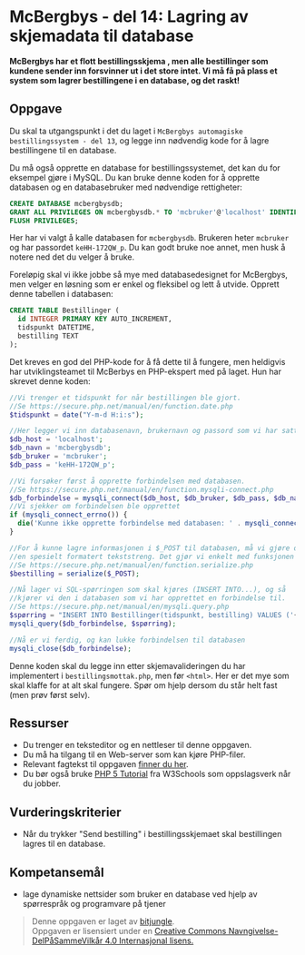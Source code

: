 # McBergbys - del 14: Lagring av skjemadata til database

**McBergbys har et flott bestillingsskjema , men alle bestillinger som kundene sender inn forsvinner ut i det store intet. Vi må få på plass et system som lagrer bestillingene i en database, og det raskt!**

## Oppgave

Du skal ta utgangspunkt i det du laget i `McBergbys automagiske bestillingssystem - del 13`, og legge inn nødvendig kode for å lagre bestillingene til en database.

Du må også opprette en database for bestillingssystemet, det kan du for eksempel gjøre i MySQL. Du kan bruke denne koden for å opprette databasen og en databasebruker med nødvendige rettigheter:

``` sql
CREATE DATABASE mcbergbysdb;
GRANT ALL PRIVILEGES ON mcbergbysdb.* TO 'mcbruker'@'localhost' IDENTIFIED BY 'keHH-172QW_p';
FLUSH PRIVILEGES;
```

Her har vi valgt å kalle databasen for `mcbergbysdb`. Brukeren heter `mcbruker` og har passordet `keHH-172QW_p`. Du kan godt bruke noe annet, men husk å notere ned det du velger å bruke.

Foreløpig skal vi ikke jobbe så mye med databasedesignet for McBergbys, men velger en løsning som er enkel og fleksibel og lett å utvide. Opprett denne tabellen i databasen:

``` sql
CREATE TABLE Bestillinger (
  id INTEGER PRIMARY KEY AUTO_INCREMENT,
  tidspunkt DATETIME, 
  bestilling TEXT
);
```

Det kreves en god del PHP-kode for å få dette til å fungere, men heldigvis har utviklingsteamet til McBerbys en PHP-ekspert med på laget. Hun har skrevet denne koden:

``` php
//Vi trenger et tidspunkt for når bestillingen ble gjort.
//Se https://secure.php.net/manual/en/function.date.php 
$tidspunkt = date("Y-m-d H:i:s");  

//Her legger vi inn databasenavn, brukernavn og passord som vi har satt opp i MySQL:
$db_host = 'localhost';
$db_navn = 'mcbergbysdb';
$db_bruker = 'mcbruker';
$db_pass = 'keHH-172QW_p';

//Vi forsøker først å opprette forbindelsen med databasen.
//Se https://secure.php.net/manual/en/function.mysqli-connect.php
$db_forbindelse = mysqli_connect($db_host, $db_bruker, $db_pass, $db_navn);
//Vi sjekker om forbindelsen ble opprettet
if (mysqli_connect_errno()) {
  die('Kunne ikke opprette forbindelse med databasen: ' . mysqli_connect_error()) ;
}

//For å kunne lagre informasjonen i $_POST til databasen, må vi gjøre den om til
//en spesielt formatert tekststreng. Det gjør vi enkelt med funksjonen serialize().
//Se https://secure.php.net/manual/en/function.serialize.php
$bestilling = serialize($_POST);

//Nå lager vi SQL-spørringen som skal kjøres (INSERT INTO...), og så
//kjører vi den i databasen som vi har opprettet en forbindelse til.
//Se https://secure.php.net/manual/en/mysqli.query.php
$spørring = "INSERT INTO Bestillinger(tidspunkt, bestilling) VALUES ('{$tidspunkt}', '{$bestilling}');";
mysqli_query($db_forbindelse, $spørring);

//Nå er vi ferdig, og kan lukke forbindelsen til databasen
mysqli_close($db_forbindelse);
```

Denne koden skal du legge inn etter skjemavalideringen du har implementert i `bestillingsmottak.php`, men før `<html>`. Her er det mye som skal klaffe for at alt skal fungere. Spør om hjelp dersom du står helt fast (men prøv først selv).

## Ressurser

* Du trenger en teksteditor og en nettleser til denne oppgaven.
* Du må ha tilgang til en Web-server som kan kjøre PHP-filer.
* Relevant fagtekst til oppgaven [finner du her](https://github.com/fagstoff/IT1/blob/master/_docs/fagstoff/databaser/04.%20PHP.md).
* Du bør også bruke [PHP 5 Tutorial](http://www.w3schools.com/php/default.asp) fra W3Schools som oppslagsverk når du jobber.

## Vurderingskriterier

* Når du trykker "Send bestilling" i bestillingsskjemaet skal bestillingen lagres til en database.

## Kompetansemål

* lage dynamiske nettsider som bruker en database ved hjelp av spørrespråk og programvare på tjener

>Denne oppgaven er laget av [bitjungle](https://github.com/bitjungle).  
>Oppgaven er lisensiert under en
>[Creative Commons Navngivelse-DelPåSammeVilkår 4.0 Internasjonal lisens.
](http://creativecommons.org/licenses/by-sa/4.0/)
